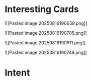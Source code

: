 
# Interesting Cards

![[Pasted image 20250816190659.png]]

![[Pasted image 20250816190705.png]]

![[Pasted image 20250816190611.png]]

![[Pasted image 20250816190749.png]]

# Intent